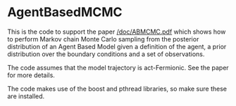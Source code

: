 # AgentBasedMCMC

This is the code to support the paper [/doc/ABMCMC.pdf](./doc/ABMCMC.pdf) which shows how to perform Markov chain Monte Carlo sampling from the posterior distribution of an Agent Based Model given a definition of the agent, a prior distribution over the boundary conditions and a set of observations.

The code assumes that the model trajectory is act-Fermionic. See the paper for more details.

The code makes use of the boost and pthread libraries, so make sure these are installed.
